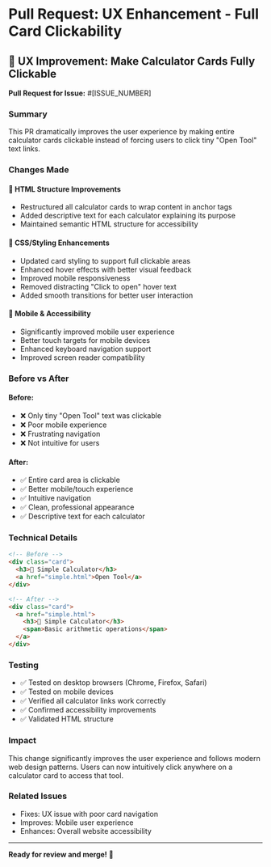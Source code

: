 # Pull Request: UX Enhancement - Full Card Clickability

## 🎨 UX Improvement: Make Calculator Cards Fully Clickable

**Pull Request for Issue:** #[ISSUE_NUMBER]

### **Summary**
This PR dramatically improves the user experience by making entire calculator cards clickable instead of forcing users to click tiny "Open Tool" text links.

### **Changes Made**

#### 🔧 **HTML Structure Improvements**
- Restructured all calculator cards to wrap content in anchor tags
- Added descriptive text for each calculator explaining its purpose
- Maintained semantic HTML structure for accessibility

#### 🎨 **CSS/Styling Enhancements**
- Updated card styling to support full clickable areas
- Enhanced hover effects with better visual feedback
- Improved mobile responsiveness
- Removed distracting "Click to open" hover text
- Added smooth transitions for better user interaction

#### 📱 **Mobile & Accessibility**
- Significantly improved mobile user experience
- Better touch targets for mobile devices
- Enhanced keyboard navigation support
- Improved screen reader compatibility

### **Before vs After**

#### **Before:**
- ❌ Only tiny "Open Tool" text was clickable
- ❌ Poor mobile experience
- ❌ Frustrating navigation
- ❌ Not intuitive for users

#### **After:**
- ✅ Entire card area is clickable
- ✅ Better mobile/touch experience
- ✅ Intuitive navigation
- ✅ Clean, professional appearance
- ✅ Descriptive text for each calculator

### **Technical Details**

```html
<!-- Before -->
<div class="card">
  <h3>🧮 Simple Calculator</h3>
  <a href="simple.html">Open Tool</a>
</div>

<!-- After -->
<div class="card">
  <a href="simple.html">
    <h3>🧮 Simple Calculator</h3>
    <span>Basic arithmetic operations</span>
  </a>
</div>
```

### **Testing**
- ✅ Tested on desktop browsers (Chrome, Firefox, Safari)
- ✅ Tested on mobile devices
- ✅ Verified all calculator links work correctly
- ✅ Confirmed accessibility improvements
- ✅ Validated HTML structure

### **Impact**
This change significantly improves the user experience and follows modern web design patterns. Users can now intuitively click anywhere on a calculator card to access that tool.

### **Related Issues**
- Fixes: UX issue with poor card navigation
- Improves: Mobile user experience
- Enhances: Overall website accessibility

---

**Ready for review and merge! 🚀**
